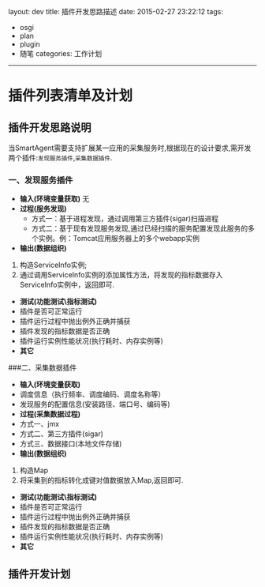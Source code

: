 layout: dev
title: 插件开发思路描述
date: 2015-02-27 23:22:12
tags: 
- osgi
- plan
- plugin
- 随笔 
categories: 工作计划
---

# 插件列表清单及计划

## 插件开发思路说明
当SmartAgent需要支持扩展某一应用的采集服务时,根据现在的设计要求,需开发两个插件:`发现服务插件`,`采集数据插件`.  

<!-- more -->
### 一、发现服务插件
- **输入(环境变量获取)**
    无
- **过程(服务发现)**
    - 方式一：基于进程发现，通过调用第三方插件(sigar)扫描进程
    - 方式二：基于现有发现服务发现,通过已经扫描的服务配置发现此服务的多个实例。例：Tomcat应用服务器上的多个webapp实例
- **输出(数据组织)**
 1. 构造ServiceInfo实例;
 2. 通过调用ServiceInfo实例的添加属性方法，将发现的指标数据存入ServiceInfo实例中，返回即可.
- **测试(功能测试\指标测试)**
 - 插件是否可正常运行
 - 插件运行过程中抛出例外正确并捕获
 - 插件发现的指标数据是否正确
 - 插件运行实例性能状况(执行耗时、内存实例等)
- **其它**

###二、采集数据插件
- **输入(环境变量获取)**
 - 调度信息（执行频率、调度编码、调度名称等）
 - 发现服务的配置信息(安装路径、端口号、编码等)
- **过程(采集数据过程)**
 - 方式一、jmx
 - 方式二、第三方插件(sigar)
 - 方式三、数据接口(本地文件存储)
- **输出(数据组织)**
 1. 构造Map
 2. 将采集到的指标转化成键对值数据放入Map,返回即可.
- **测试(功能测试\指标测试)**
 - 插件是否可正常运行
 - 插件运行过程中抛出例外正确并捕获
 - 插件发现的指标数据是否正确
 - 插件运行实例性能状况(执行耗时、内存实例等)
- **其它**

## 插件开发计划



